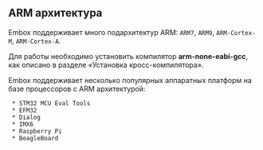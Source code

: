 ## ARM архитектура

Embox поддерживает много подархитектур ARM: `ARM7`, `ARM9`, `ARM-Cortex-M`, `ARM-Cortex-A`.

Для работы необходимо установить компилятор **arm-none-eabi-gcc**, как описано в разделе «Установка кросс-компилятора».

Embox поддерживает несколько популярных аппаратных платформ на базе процессоров с ARM архитектурой:

     * STM32 MCU Eval Tools
     * EFM32
     * Dialog
     * IMX6
     * Raspberry Pi
     * BeagleBoard

